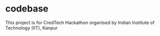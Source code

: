 # codebase
This project is for CredTech Hackathon organised by  Indian Institute of Technology (IIT), Kanpur

